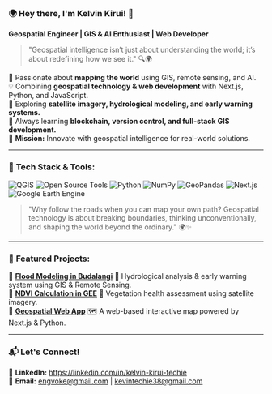 ### 🌍 Hey there, I'm Kelvin Kirui! 🚀

**Geospatial Engineer | GIS & AI Enthusiast | Web Developer**  
> "Geospatial intelligence isn’t just about understanding the world; it’s about redefining how we see it." 🔍🌍

🔭 Passionate about **mapping the world** using GIS, remote sensing, and AI.  
💡 Combining **geospatial technology & web development** with Next.js, Python, and JavaScript.  
📡 Exploring **satellite imagery, hydrological modeling, and early warning systems.**  
🚀 Always learning **blockchain, version control, and full-stack GIS development.**  
🎯 **Mission:** Innovate with geospatial intelligence for real-world solutions.  


---

### 🚀 **Tech Stack & Tools:**

![QGIS](https://img.shields.io/badge/QGIS-589632?style=for-the-badge&logo=qgis&logoColor=white)
![Open Source Tools](https://img.shields.io/badge/Open%20Source-008080?style=for-the-badge&logo=opensourceinitiative&logoColor=white)
![Python](https://img.shields.io/badge/Python-3776AB?style=for-the-badge&logo=python&logoColor=white)
![NumPy](https://img.shields.io/badge/NumPy-013243?style=for-the-badge&logo=numpy&logoColor=white)
![GeoPandas](https://img.shields.io/badge/GeoPandas-ff7043?style=for-the-badge&logo=pandas&logoColor=white)
![Next.js](https://img.shields.io/badge/Next.js-000000?style=for-the-badge&logo=next.js&logoColor=white)
![Google Earth Engine](https://img.shields.io/badge/Google%20Earth%20Engine-34A853?style=for-the-badge&logo=google-earth&logoColor=white)

> "Why follow the roads when you can map your own path? Geospatial technology is about breaking boundaries, thinking unconventionally, and shaping the world beyond the ordinary." 🌍✨


---

### 🚀 **Featured Projects:**

🔹 **[Flood Modeling in Budalangi](https://github.com/your-username/flood-modeling)** 🌊 Hydrological analysis & early warning system using GIS & Remote Sensing.  
🔹 **[NDVI Calculation in GEE](https://github.com/your-username/ndvi-analysis)** 🌱 Vegetation health assessment using satellite imagery.  
🔹 **[Geospatial Web App](https://github.com/your-username/geospatial-app)** 🗺️ A web-based interactive map powered by Next.js & Python.  

---

### 📬 **Let's Connect!**

💼 **LinkedIn:** https://linkedin.com/in/kelvin-kirui-techie   
📧 **Email:** engvoke@gmail.com | kevintechie38@gmail.com
